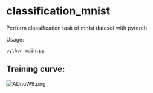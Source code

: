 # classification_mnist
Perform classification task of mnist dataset with pytorch

Usage:
```
python main.py
```

## Training curve:
![ADnuW9.png](https://s2.ax1x.com/2019/03/30/ADnuW9.png)
